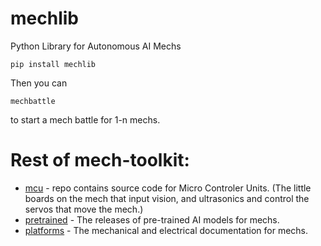 # mechlib
Python Library for Autonomous AI Mechs

```
pip install mechlib
```

Then you can
```
mechbattle
```
to start a mech battle for 1-n mechs.

# Rest of mech-toolkit:
- [mcu](https://github.com/mech-toolkit/mcu) - repo contains source code for Micro Controler Units.  (The little boards on the mech that input vision, and ultrasonics and control the servos that move the mech.)
- [pretrained](https://github.com/mech-toolkit/pretrained) - The releases of pre-trained AI models for mechs.
- [platforms](https://github.com/mech-toolkit/platforms) - The mechanical and electrical documentation for mechs.

